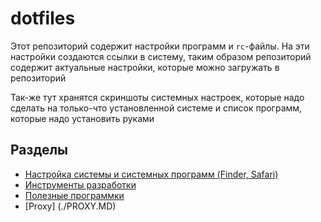 # dotfiles

Этот репозиторий содержит настройки программ и `rc`-файлы. На эти настройки создаются ссылки в систему, таким образом репозиторий содержит актуальные настройки, которые можно загружать в репозиторий

Так-же тут хранятся скриншоты системных настроек, которые надо сделать на только-что установленной системе и список программ, которые надо установить руками

## Разделы
- [Настройка системы и системных программ (Finder, Safari)](./SETTINGS.MD)
- [Инструменты разработки](./DEVTOOLS.MD)
- [Полезные программки](./UTILS.MD)
- [Proxy] (./PROXY.MD)